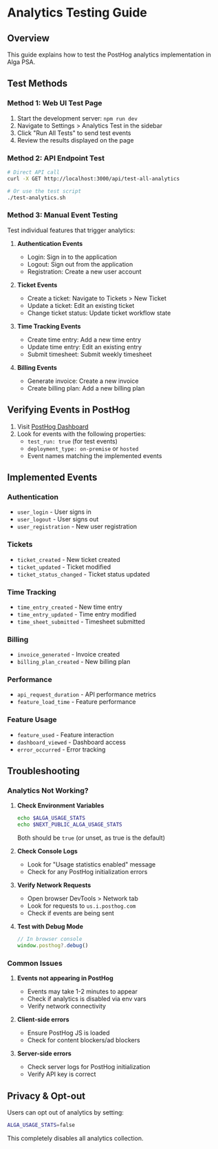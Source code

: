 # Analytics Testing Guide

## Overview
This guide explains how to test the PostHog analytics implementation in Alga PSA.

## Test Methods

### Method 1: Web UI Test Page
1. Start the development server: `npm run dev`
2. Navigate to Settings > Analytics Test in the sidebar
3. Click "Run All Tests" to send test events
4. Review the results displayed on the page

### Method 2: API Endpoint Test
```bash
# Direct API call
curl -X GET http://localhost:3000/api/test-all-analytics

# Or use the test script
./test-analytics.sh
```

### Method 3: Manual Event Testing
Test individual features that trigger analytics:

1. **Authentication Events**
   - Login: Sign in to the application
   - Logout: Sign out from the application
   - Registration: Create a new user account

2. **Ticket Events**
   - Create a ticket: Navigate to Tickets > New Ticket
   - Update a ticket: Edit an existing ticket
   - Change ticket status: Update ticket workflow state

3. **Time Tracking Events**
   - Create time entry: Add a new time entry
   - Update time entry: Edit an existing entry
   - Submit timesheet: Submit weekly timesheet

4. **Billing Events**
   - Generate invoice: Create a new invoice
   - Create billing plan: Add a new billing plan

## Verifying Events in PostHog

1. Visit [PostHog Dashboard](https://us.posthog.com)
2. Look for events with the following properties:
   - `test_run: true` (for test events)
   - `deployment_type: on-premise` or `hosted`
   - Event names matching the implemented events

## Implemented Events

### Authentication
- `user_login` - User signs in
- `user_logout` - User signs out
- `user_registration` - New user registration

### Tickets
- `ticket_created` - New ticket created
- `ticket_updated` - Ticket modified
- `ticket_status_changed` - Ticket status updated

### Time Tracking
- `time_entry_created` - New time entry
- `time_entry_updated` - Time entry modified
- `time_sheet_submitted` - Timesheet submitted

### Billing
- `invoice_generated` - Invoice created
- `billing_plan_created` - New billing plan

### Performance
- `api_request_duration` - API performance metrics
- `feature_load_time` - Feature performance

### Feature Usage
- `feature_used` - Feature interaction
- `dashboard_viewed` - Dashboard access
- `error_occurred` - Error tracking

## Troubleshooting

### Analytics Not Working?

1. **Check Environment Variables**
   ```bash
   echo $ALGA_USAGE_STATS
   echo $NEXT_PUBLIC_ALGA_USAGE_STATS
   ```
   Both should be `true` (or unset, as true is the default)

2. **Check Console Logs**
   - Look for "Usage statistics enabled" message
   - Check for any PostHog initialization errors

3. **Verify Network Requests**
   - Open browser DevTools > Network tab
   - Look for requests to `us.i.posthog.com`
   - Check if events are being sent

4. **Test with Debug Mode**
   ```javascript
   // In browser console
   window.posthog?.debug()
   ```

### Common Issues

1. **Events not appearing in PostHog**
   - Events may take 1-2 minutes to appear
   - Check if analytics is disabled via env vars
   - Verify network connectivity

2. **Client-side errors**
   - Ensure PostHog JS is loaded
   - Check for content blockers/ad blockers

3. **Server-side errors**
   - Check server logs for PostHog initialization
   - Verify API key is correct

## Privacy & Opt-out

Users can opt out of analytics by setting:
```bash
ALGA_USAGE_STATS=false
```

This completely disables all analytics collection.